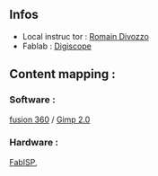 ## Infos

* Local instruc tor : [Romain Divozzo](https://romaindivozzo.wordpress.com/)
* Fablab : [Digiscope](http://www.digiscope.fr/fr/platforms/fablab)

## Content mapping :

### Software :

[fusion 360](assignement.html?page=week_3) / [Gimp 2.0](assignement.html?page=week_3)

### Hardware :

[FabISP](assignement.html?page=week_0),
